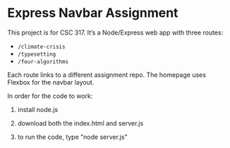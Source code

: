 # Express Navbar Assignment

This project is for CSC 317. It’s a Node/Express web app with three routes:
- `/climate-crisis`
- `/typesetting`
- `/four-algorithms`

Each route links to a different assignment repo. The homepage uses Flexbox for the navbar layout.

In order for the code to work:

1. install node.js

2. download both the index.html and server.js

3. to run the code, type "node server.js"
